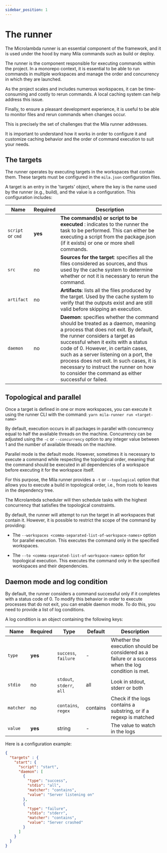 ```yaml
---
sidebar_position: 1
---
```

# The runner

The Microlambda runner is an essential component of the framework, and it is used under the hood by many Mila commands 
such as build or deploy.

The runner is the component responsible for executing commands within the project. In a monorepo context, it is essential
to be able to run commands in multiple workspaces and manage the order and concurrency in which they are launched.

As the project scales and includes numerous workspaces, it can be time-consuming and costly to rerun commands. A local 
caching system can help address this issue.

Finally, to ensure a pleasant development experience, it is useful to be able to monitor files and rerun commands when 
changes occur.

This is precisely the set of challenges that the Mila runner addresses.

It is important to understand how it works in order to configure it and customize caching 
behavior and the order of command execution to suit your needs.

## The targets

The runner operates by executing targets in the workspaces that contain them. These targets must be configured in the 
`mila.json` configuration files.

A target is an entry in the 'targets' object, where the key is the name used by the runner (e.g., build), and the value 
is a configuration. This configuration includes:

| Name              | Required | Description                                                                                                                                                                                                                                                                                                                                                                                                                    |
|-------------------|----------|--------------------------------------------------------------------------------------------------------------------------------------------------------------------------------------------------------------------------------------------------------------------------------------------------------------------------------------------------------------------------------------------------------------------------------|
| `script` or `cmd` | **yes**  | **The command(s) or script to be executed** : indicates to the runner the task to be performed. This can either be executing a script from the package.json (if it exists) or one or more shell commands.                                                                                                                                                                                                                      |
| `src`             | no       | **Sources for the target**: specifies all the files considered as sources, and thus used by the cache system to determine whether or not it is necessary to rerun the command.                                                                                                                                                                                                                                                 |
| `artifact`        | no       | **Artifacts**: lists all the files produced by the target. Used by the cache system to verify that the outputs exist and are still valid before skipping an execution.                                                                                                                                                                                                                                                         |
| `daemon`          | no       | **Daemon**: specifies whether the command should be treated as a daemon, meaning a process that does not exit. By default, the runner considers a target as successful when it exits with a status code of 0. However, in certain cases, such as a server listening on a port, the process does not exit. In such cases, it is necessary to instruct the runner on how to consider the command as either successful or failed. |

## Topological and parallel

Once a target is defined in one or more workspaces, you can execute it using the runner CLI with the command: 
`yarn mila-runner run <target-name>`

By default, execution occurs in all packages in parallel with concurrency equal to half the available threads on the 
machine. Concurrency can be adjusted using the `-c` or `--concurrency` option to any integer value between 1 and the number 
of available threads on the machine.

Parallel mode is the default mode. However, sometimes it is necessary to execute a command while respecting the 
topological order, meaning that the command should be executed in all dependencies of a workspace before executing it for
the workspace itself.

For this purpose, the Mila runner provides a `-t` or `--topological` option that allows you to execute a build in topological 
order, i.e., from roots to leaves in the dependency tree.

The Microlambda scheduler will then schedule tasks with the highest concurrency that satisfies the topological constraints.

By default, the runner will attempt to run the target in all workspaces that contain it. However, it is possible to 
restrict the scope of the command by providing:

* The `--workspaces <comma-separated-list-of-workspace-names>` option for parallel execution. This executes the command only in the specified workspaces.

* The `--to <comma-separated-list-of-workspace-names>` option for topological execution. This executes the command only in the specified workspaces and their dependencies.

## Daemon mode and log condition

By default, the runner considers a command successful only if it completes with a status code of 0. To modify this 
behavior in order to execute processes that do not exit, you can enable daemon mode. To do this, you need to provide a 
list of log conditions.

A log condition is an object containing the following keys:

| Name      | Required | Type                      | Default  | Description                                                                                         |
|-----------|----------|---------------------------|----------|-----------------------------------------------------------------------------------------------------|
| `type`    | **yes**  | `success`, `failure`      | -        | Whether the execution should be considered as a failure or a success when the log condition is met. | 
| `stdio`   | no       | `stdout`, `stderr`, `all` | all      | Look in stdout, stderr or both                                                                      |
| `matcher` | no       | `contains`, `regex`       | contains | Check if the logs contains a substring, or if a regexp is matched                                   |
| `value`   | **yes**  | string                    | -        | The value to watch in the logs                                                                      |


Here is a configuration example:

```json
{
  "targets" : {
    "start": {
      "script": "start",
      "daemon": [
        {
          "type": "success",
          "stdio": "all",
          "matcher": "contains",
          "value": "Server listening on"
        },
        {
          "type": "failure",
          "stdio": "stderr",
          "matcher": "contains",
          "value": "Server crashed"
        }
      ]
    }
  }
}
```



